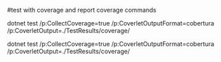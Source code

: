#test with coverage  and report coverage commands

dotnet test /p:CollectCoverage=true /p:CoverletOutputFormat=cobertura /p:CoverletOutput=./TestResults/coverage/


dotnet test /p:CollectCoverage=true /p:CoverletOutputFormat=cobertura /p:CoverletOutput=./TestResults/coverage/
